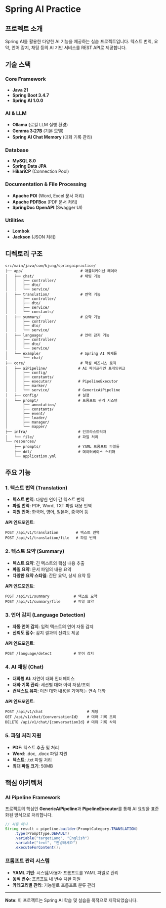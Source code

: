 # Spring AI Practice

## 프로젝트 소개

Spring AI를 활용한 다양한 AI 기능을 제공하는 실습 프로젝트입니다. 텍스트 번역, 요약, 언어 감지, 채팅 등의 AI 기반 서비스를 REST API로 제공합니다.

## 기술 스택

### Core Framework
- **Java 21**
- **Spring Boot 3.4.7**
- **Spring AI 1.0.0**

### AI & LLM
- **Ollama** (로컬 LLM 실행 환경)
- **Gemma 3:27B** (기본 모델)
- **Spring AI Chat Memory** (대화 기록 관리)

### Database
- **MySQL 8.0**
- **Spring Data JPA**
- **HikariCP** (Connection Pool)

### Documentation & File Processing
- **Apache POI** (Word, Excel 문서 처리)
- **Apache PDFBox** (PDF 문서 처리)
- **SpringDoc OpenAPI** (Swagger UI)

### Utilities
- **Lombok**
- **Jackson** (JSON 처리)

## 디렉토리 구조

```
src/main/java/com/kjung/springaipractice/
├── app/                          # 애플리케이션 레이어
│   ├── chat/                     # 채팅 기능
│   │   ├── controller/
│   │   ├── dto/
│   │   └── service/
│   ├── translation/              # 번역 기능
│   │   ├── controller/
│   │   ├── dto/
│   │   ├── service/
│   │   └── constants/
│   ├── summary/                  # 요약 기능
│   │   ├── controller/
│   │   ├── dto/
│   │   └── service/
│   ├── language/                 # 언어 감지 기능
│   │   ├── controller/
│   │   ├── dto/
│   │   └── service/
│   └── example/                  # Spring AI 예제들
│       └── chat/
├── core/                         # 핵심 비즈니스 로직
│   ├── aiPipeline/              # AI 파이프라인 프레임워크
│   │   ├── config/
│   │   ├── constants/
│   │   ├── executor/            # PipelineExecutor
│   │   ├── marker/
│   │   └── service/             # GenericAiPipeline
│   ├── config/                  # 설정
│   └── prompt/                  # 프롬프트 관리 시스템
│       ├── annotation/
│       ├── constants/
│       ├── event/
│       ├── loader/
│       ├── manager/
│       └── mapper/
├── infra/                       # 인프라스트럭처
│   └── file/                    # 파일 처리
└── resources/
    ├── prompts/                 # YAML 프롬프트 파일들
    ├── ddl/                     # 데이터베이스 스키마
    └── application.yml
```

## 주요 기능

### 1. 텍스트 번역 (Translation)
- **텍스트 번역**: 다양한 언어 간 텍스트 번역
- **파일 번역**: PDF, Word, TXT 파일 내용 번역
- **지원 언어**: 한국어, 영어, 일본어, 중국어 등

**API 엔드포인트**:
```
POST /api/v1/translation        # 텍스트 번역
POST /api/v1/translation/file   # 파일 번역
```

### 2. 텍스트 요약 (Summary)
- **텍스트 요약**: 긴 텍스트의 핵심 내용 추출
- **파일 요약**: 문서 파일의 내용 요약
- **다양한 요약 스타일**: 간단 요약, 상세 요약 등

**API 엔드포인트**:
```
POST /api/v1/summary           # 텍스트 요약
POST /api/v1/summary/file      # 파일 요약
```

### 3. 언어 감지 (Language Detection)
- **자동 언어 감지**: 입력 텍스트의 언어 자동 감지
- **신뢰도 점수**: 감지 결과의 신뢰도 제공

**API 엔드포인트**:
```
POST /language/detect          # 언어 감지
```

### 4. AI 채팅 (Chat)
- **대화형 AI**: 자연어 대화 인터페이스
- **대화 기록 관리**: 세션별 대화 이력 저장/조회
- **컨텍스트 유지**: 이전 대화 내용을 기억하는 연속 대화

**API 엔드포인트**:
```
POST /api/v1/chat                    # 채팅
GET /api/v1/chat/{conversationId}    # 대화 기록 조회
DELETE /api/v1/chat/{conversationId} # 대화 기록 삭제
```

### 5. 파일 처리 지원
- **PDF**: 텍스트 추출 및 처리
- **Word**: .doc, .docx 파일 지원
- **텍스트**: .txt 파일 처리
- **최대 파일 크기**: 50MB

## 핵심 아키텍처

### AI Pipeline Framework
프로젝트의 핵심인 **GenericAiPipeline**과 **PipelineExecutor**를 통해 AI 요청을 표준화된 방식으로 처리합니다.

```java
// 사용 예시
String result = pipeline.builder(PromptCategory.TRANSLATION)
    .type(PromptType.DEFAULT)
    .variable("targetLang", "English")
    .variable("text", "안녕하세요")
    .executeForContent();
```

### 프롬프트 관리 시스템
- **YAML 기반**: 시스템/사용자 프롬프트를 YAML 파일로 관리
- **동적 변수**: 프롬프트 내 변수 치환 지원
- **카테고리별 관리**: 기능별로 프롬프트 분류 관리

---

**Note**: 이 프로젝트는 Spring AI 학습 및 실습을 목적으로 제작되었습니다.